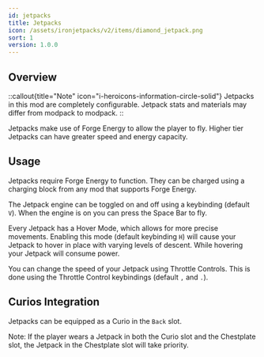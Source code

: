 ```yaml
---
id: jetpacks
title: Jetpacks
icon: /assets/ironjetpacks/v2/items/diamond_jetpack.png
sort: 1
version: 1.0.0
---
```


## Overview

::callout{title="Note" icon="i-heroicons-information-circle-solid"}
Jetpacks in this mod are completely configurable. Jetpack stats and materials may differ from modpack to modpack.
::

Jetpacks make use of Forge Energy to allow the player to fly. Higher tier Jetpacks can have greater speed and energy capacity.

## Usage

Jetpacks require Forge Energy to function. They can be charged using a charging block from any mod that supports Forge Energy.

The Jetpack engine can be toggled on and off using a keybinding (default `V`). When the engine is on you can press the Space Bar to fly.

Every Jetpack has a Hover Mode, which allows for more precise movements. Enabling this mode (default keybinding `H`) will cause your Jetpack to hover in place with varying levels of descent. While hovering your Jetpack will consume power.

You can change the speed of your Jetpack using Throttle Controls. This is done using the Throttle Control keybindings (default `,` and `.`).

## Curios Integration

Jetpacks can be equipped as a Curio in the `Back` slot.

Note: If the player wears a Jetpack in both the Curio slot and the Chestplate slot, the Jetpack in the Chestplate slot will take priority.
